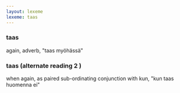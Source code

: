 ```yaml
---
layout: lexeme
lexeme: taas
---
```


###  taas 
again, adverb, "taas myöhässä"


###  taas  (alternate reading 2 )

when again, as paired sub-ordinating conjunction with kun, "kun taas huomenna ei"

